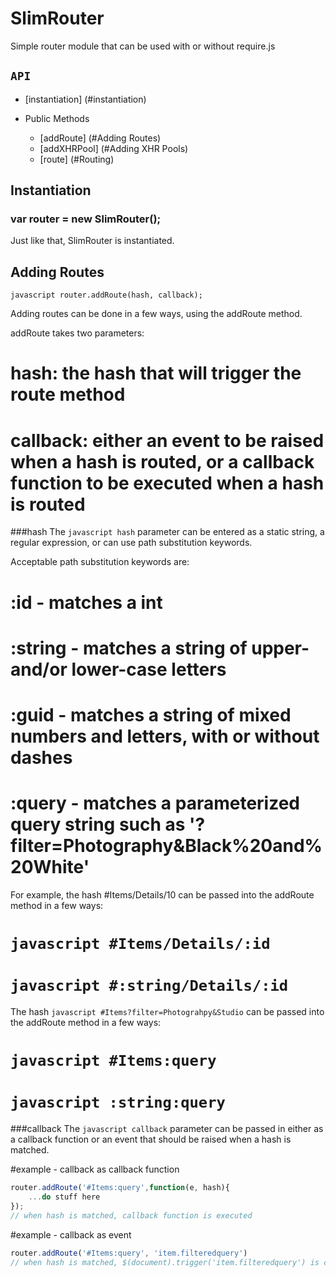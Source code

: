 SlimRouter
======

Simple router module that can be used with or without require.js

## `API`
- [instantiation] (#instantiation)	

- Public Methods
	* [addRoute] (#Adding Routes)
	* [addXHRPool] (#Adding XHR Pools)
	* [route] (#Routing)

## Instantiation
### var router = new SlimRouter();
Just like that, SlimRouter is instantiated.

## Adding Routes
```javascript router.addRoute(hash, callback);```

Adding routes can be done in a few ways, using the addRoute method.

addRoute takes two parameters: 
# hash: the hash that will trigger the route method
# callback: either an event to be raised when a hash is routed, or a callback function to be executed when a hash is routed

###hash
The ```javascript hash``` parameter can be entered as a static string, a regular expression, or can use path substitution keywords. 

Acceptable path substitution keywords are:
# :id - matches a int
# :string - matches a string of upper- and/or lower-case letters
# :guid - matches a string of mixed numbers and letters, with or without dashes
# :query - matches a parameterized query string such as '?filter=Photography&Black%20and%20White'

For example, the hash #Items/Details/10 can be passed into the addRoute method in a few ways:

# ```javascript #Items/Details/:id```
# ```javascript #:string/Details/:id```

The hash ```javascript #Items?filter=Photograhpy&Studio``` can be passed into the addRoute method in a few ways:

# ```javascript #Items:query```
# ```javascript :string:query```

###callback
The ```javascript callback``` parameter can be passed in either as a callback function or an event that should be raised when a hash is matched.

#example - callback as callback function
```javascript 
router.addRoute('#Items:query',function(e, hash){
	...do stuff here
});
// when hash is matched, callback function is executed
```

#example - callback as event
```javascript
router.addRoute('#Items:query', 'item.filteredquery')
// when hash is matched, $(document).trigger('item.filteredquery') is called.
```




